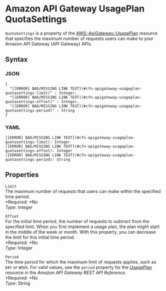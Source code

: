 # Amazon API Gateway UsagePlan QuotaSettings<a name="aws-properties-apigateway-usageplan-quotasettings"></a>

`QuotaSettings` is a property of the [AWS::ApiGateway::UsagePlan](aws-resource-apigateway-usageplan.md) resource that specifies the maximum number of requests users can make to your Amazon API Gateway \(API Gateway\) APIs\.

## Syntax<a name="aws-properties-apigateway-usageplan-quotasettings-syntax"></a>

### JSON<a name="aws-properties-apigateway-usageplan-quotasettings-syntax.json"></a>

```
{
  "[[ERROR] BAD/MISSING LINK TEXT](#cfn-apigateway-usageplan-quotasettings-limit)" : Integer,
  "[[ERROR] BAD/MISSING LINK TEXT](#cfn-apigateway-usageplan-quotasettings-offset)" : Integer,
  "[[ERROR] BAD/MISSING LINK TEXT](#cfn-apigateway-usageplan-quotasettings-period)" : String
}
```

### YAML<a name="aws-properties-apigateway-usageplan-quotasettings-syntax.yaml"></a>

```
[[ERROR] BAD/MISSING LINK TEXT](#cfn-apigateway-usageplan-quotasettings-limit): Integer
[[ERROR] BAD/MISSING LINK TEXT](#cfn-apigateway-usageplan-quotasettings-offset): Integer
[[ERROR] BAD/MISSING LINK TEXT](#cfn-apigateway-usageplan-quotasettings-period): String
```

## Properties<a name="aws-properties-apigateway-usageplan-quotasettings-properties"></a>

`Limit`  
The maximum number of requests that users can make within the specified time period\.  
*Required: *No  
*Type*: Integer

`Offset`  
For the initial time period, the number of requests to subtract from the specified limit\. When you first implement a usage plan, the plan might start in the middle of the week or month\. With this property, you can decrease the limit for this initial time period\.  
*Required: *No  
*Type*: Integer

`Period`  
The time period for which the maximum limit of requests applies, such as `DAY` or `WEEK`\. For valid values, see the `period` property for the [UsagePlan](http://docs.aws.amazon.com/apigateway/api-reference/resource/usage-plan) resource in the *Amazon API Gateway REST API Reference*\.  
*Required: *No  
*Type*: String